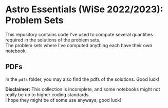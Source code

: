 # Astro Essentials (WiSe 2022/2023): Problem Sets

This repository contains code I've used to compute several quantities required in the solutions of the problem sets.\
The problem sets where I've computed anything each have their own notebook.

## PDFs

In the `pdfs` folder, you may also find the pdfs of the solutions. Good luck!

**Disclaimer:** This collection is incomplete, and some notebooks might not really be up to higher coding standards.\
I hope they might be of some use anyways, good luck!
